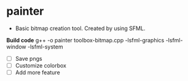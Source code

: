 # painter
- Basic bitmap creation tool. Created by using SFML.

**Build code**
g++ -o painter toolbox-bitmap.cpp  -lsfml-graphics -lsfml-window -lsfml-system

- [ ] Save pngs
- [ ] Customize colorbox
- [ ] Add more feature
